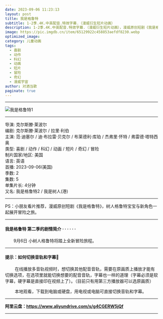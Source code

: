 ```yaml
---
date: 2023-09-06 11:23:13
layout: post
title: 我是格鲁特
subtitle: 1-2季.4K.中英配音.特效字幕.（漫威衍生短片动画）
description: 1-2季.4K.中英配音.特效字幕.（漫威衍生短片动画），漫威原创短剧《我是格鲁特》，树人格鲁特宝宝与新角色一起展开冒险之旅...
image: https://pic.imgdb.cn/item/65129922c458853aefdf8230.webp
optimized_image: 
category: 儿童动画
tags:
  - 喜剧
  - 动作
  - 科幻
  - 动画
  - 短片
  - 冒险
  - 奇幻
  - 漫威宇宙
author: 对酒当歌
paginate: true
---
```


---

![我是格鲁特1](https://pic.imgdb.cn/item/6512990fc458853aefdf69cb.webp)

---

导演: 克尔斯滕·莱波尔  
编剧: 克尔斯滕·莱波尔 / 拉里·利伯  
主演: 范·迪塞尔 / 迪·布拉雷·贝克尔 / 布莱德利·库珀 / 杰弗里·怀特 / 弗雷德·塔特西奥  
类型: 喜剧 / 动作 / 科幻 / 动画 / 短片 / 奇幻 / 冒险  
制片国家/地区: 美国  
语言: 英语  
首播: 2023-09-06(美国)  
季数: 2  
集数: 5  
单集片长: 4分钟  
又名: 我是格鲁特2 / 我是树人(港)  

---

PS：小朋友看片推荐，漫威原创短剧《我是格鲁特》，树人格鲁特宝宝与新角色一起展开冒险之旅。

---

#### 我是格鲁特 第二季的剧情简介 · · · · · ·

　　9月6日 小树人格鲁特将踏上全新冒险旅程。

---

#### 提示：如何切换音轨和字幕🔔

　　 在线播放多音轨视频时，想切换其他配音音轨，需要在原画质上播放才能有切换选项，在选项里就能切换想要的配音音轨，字幕也一样的道理（字幕必须是软字幕，硬字幕是直接印在视频上了）。（目前只有用第三方播放器可以选原画质）

　　 本地观看，下载到电脑或硬盘，用电视或电脑可直接切换音轨和字幕。

---

**阿里云盘：<https://www.aliyundrive.com/s/g4CGERW5jQf>**

---
